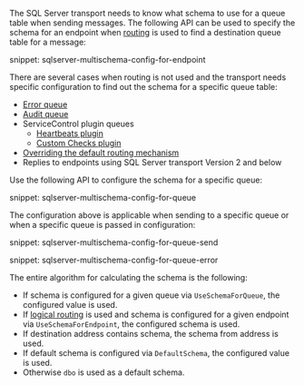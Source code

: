 The SQL Server transport needs to know what schema to use for a queue table when sending messages. The following API can be used to specify the schema for an endpoint when [routing](/nservicebus/messaging/routing.md) is used to find a destination queue table for a message:

snippet: sqlserver-multischema-config-for-endpoint

There are several cases when routing is not used and the transport needs specific configuration to find out the schema for a specific queue table:

  - [Error queue](/nservicebus/recoverability/configure-error-handling.md#configure-the-error-queue-address)
  - [Audit queue](/nservicebus/operations/auditing.md#configuring-auditing)
  - ServiceControl plugin queues
    - [Heartbeats plugin](/monitoring/heartbeats/install-plugin.md)
    - [Custom Checks plugin](/monitoring/custom-checks/install-plugin.md)
  - [Overriding the default routing mechanism](/nservicebus/messaging/send-a-message.md#overriding-the-default-routing)
  - Replies to endpoints using SQL Server transport Version 2 and below

Use the following API to configure the schema for a specific queue:

snippet: sqlserver-multischema-config-for-queue

The configuration above is applicable when sending to a specific queue or when a specific queue is passed in configuration:

snippet: sqlserver-multischema-config-for-queue-send

snippet: sqlserver-multischema-config-for-queue-error

The entire algorithm for calculating the schema is the following:

 * If schema is configured for a given queue via `UseSchemaForQueue`, the configured value is used.
 * If [logical routing](/nservicebus/messaging/routing.md#command-routing) is used and schema is configured for a given endpoint via `UseSchemaForEndpoint`, the configured schema is used.
 * If destination address contains schema, the schema from address is used.
 * If default schema is configured via `DefaultSchema`, the configured value is used.
 * Otherwise `dbo` is used as a default schema.